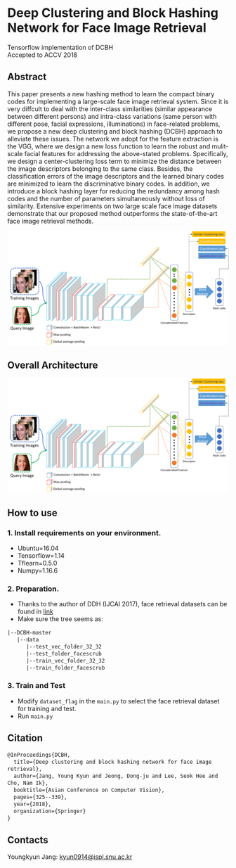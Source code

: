 # Deep Clustering and Block Hashing Network for Face Image Retrieval
Tensorflow implementation of DCBH    
Accepted to ACCV 2018

## Abstract

This paper presents a new hashing method to learn the compact binary codes for implementing a large-scale face image retrieval system. Since it is very diffcult to deal with the inter-class similarities (similar appearance between different persons) and intra-class variations (same person with different pose, facial expressions, illuminations) in face-related problems, we propose a new deep clustering and block hashing (DCBH) approach to alleviate these issues. The network we adopt for the feature extraction is the VGG, where we design a new loss function to learn the robust and mulit-scale facial features for addressing the above-stated problems. Specifically, we design a center-clustering loss term to minimize the distance between the image descriptors belonging to the same class. Besides, the classification errors of the image descriptors and the learned binary codes are minimized to learn the discriminative binary codes. In addition, we introduce a block hashing layer for reducing the redundancy among hash codes and the number of parameters simultaneously without loss of similarity. Extensive experiments on two large scale face image datasets demonstrate that our proposed method outperforms the state-of-the-art face image retrieval methods.

<p align="center"><img src="figures/Overall_architecture.png" width="900"></p>

## Overall Architecture

<p align="center"><img src="figures/Overall_architecture.png" width="900"></p>

## How to use

### 1. Install requirements on your environment.
- Ubuntu=16.04
- Tensorflow=1.14
- Tflearn=0.5.0
- Numpy=1.16.6

### 2. Preparation.
- Thanks to the author of DDH (IJCAI 2017), face retrieval datasets can be found in <a href="https://github.com/xjcvip007/DDH">link</a>
- Make sure the tree seems as:  
```
|--DCBH-master
   |--data
      |--test_vec_folder_32_32
      |--test_folder_facescrub
      |--train_vec_folder_32_32
      |--train_folder_facescrub
```
### 3. Train and Test
- Modify `dataset_flag` in the `main.py` to select the face retrieval dataset for training and test.
- Run `main.py`

## Citation
```
@InProceedings{DCBH,
  title={Deep clustering and block hashing network for face image retrieval},
  author={Jang, Young Kyun and Jeong, Dong-ju and Lee, Seok Hee and Cho, Nam Ik},
  booktitle={Asian Conference on Computer Vision},
  pages={325--339},
  year={2018},
  organization={Springer}
}
```

## Contacts

Youngkyun Jang: kyun0914@ispl.snu.ac.kr
